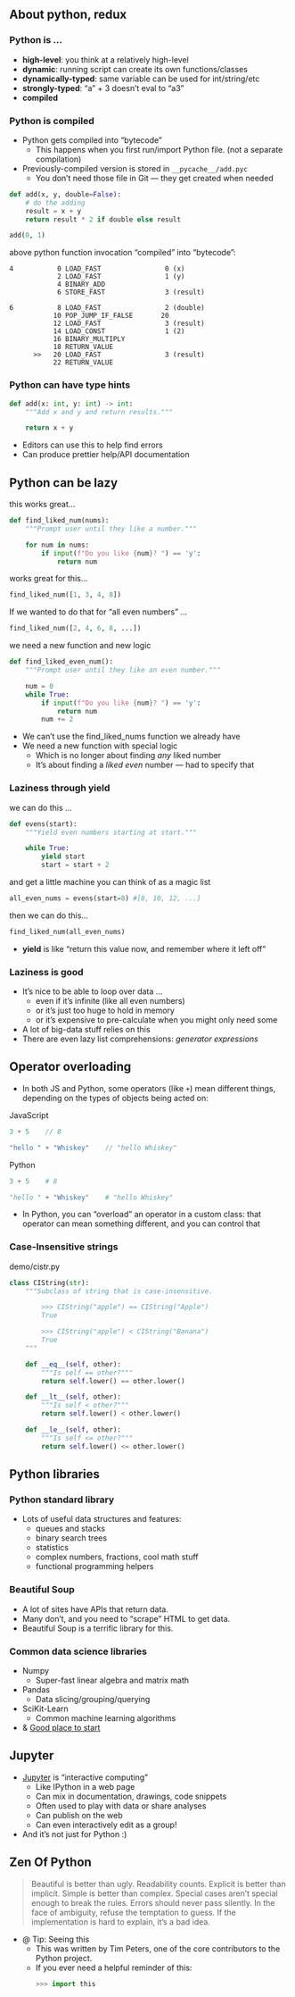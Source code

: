 ## About python, redux

### Python is …

-   **high-level**: you think at a relatively high-level
-   **dynamic**: running script can create its own functions/classes
-   **dynamically-typed**: same variable can be used for int/string/etc
-   **strongly-typed**: “a” + 3 doesn’t eval to “a3”
-   **compiled**

### Python is compiled

- Python gets compiled into “bytecode”
	- This happens when you first run/import Python file. (not a separate compilation)
- Previously-compiled version is stored in `__pycache__/add.pyc`
	- You don’t need those file in Git — they get created when needed

```python
def add(x, y, double=False):
    # do the adding
    result = x + y
    return result * 2 if double else result

add(0, 1)
```

above python function invocation “compiled” into “bytecode”:
```
4           0 LOAD_FAST                0 (x)
            2 LOAD_FAST                1 (y)
            4 BINARY_ADD
            6 STORE_FAST               3 (result)

6           8 LOAD_FAST                2 (double)
           10 POP_JUMP_IF_FALSE       20
           12 LOAD_FAST                3 (result)
           14 LOAD_CONST               1 (2)
           16 BINARY_MULTIPLY
           18 RETURN_VALUE
      >>   20 LOAD_FAST                3 (result)
           22 RETURN_VALUE
```

### Python can have type hints

```python
def add(x: int, y: int) -> int:
    """Add x and y and return results."""

    return x + y
```

-   Editors can use this to help find errors
-   Can produce prettier help/API documentation

## Python can be lazy

this works great…
```python
def find_liked_num(nums):
    """Prompt user until they like a number."""

    for num in nums:
        if input(f"Do you like {num}? ") == 'y':
            return num
```

works great for this…
```python
find_liked_num([1, 3, 4, 8])
```

If we wanted to do that for “all even numbers” …
```python
find_liked_num([2, 4, 6, 8, ...])
```

we need a new function and new logic
```python
def find_liked_even_num():
    """Prompt user until they like an even number."""

    num = 0
    while True:
        if input(f"Do you like {num}? ") == 'y':
            return num
        num += 2
```

-   We can’t use the find\_liked\_nums function we already have
-   We need a new function with special logic
    -   Which is no longer about finding _any_ liked number
    -   It’s about finding a _liked even_ number — had to specify that

### Laziness through yield

we can do this …
```python
def evens(start):
    """Yield even numbers starting at start."""

    while True:
        yield start
        start = start + 2
```

and get a little machine you can think of as a magic list
```python
all_even_nums = evens(start=8) #[8, 10, 12, ...]
```

then we can do this…
```python
find_liked_num(all_even_nums)
```

- **yield** is like “return this value now, and remember where it left off”

### Laziness is good

- It’s nice to be able to loop over data …
	-   even if it’s infinite (like all even numbers)
	-   or it’s just too huge to hold in memory
	-   or it’s expensive to pre-calculate when you might only need some
- A lot of big-data stuff relies on this
- There are even lazy list comprehensions: _generator expressions_

## Operator overloading

- In both JS and Python, some operators (like `+`) mean different things, depending on the types of objects being acted on:

JavaScript
```js
3 + 5    // 8

"hello " + "Whiskey"    // "hello Whiskey"
```

Python
```python
3 + 5    # 8

"hello " + "Whiskey"    # "hello Whiskey"
```

- In Python, you can “overload” an operator in a custom class: that operator can mean something different, and you can control that

### Case-Insensitive strings

demo/cistr.py
```python
class CIString(str):
    """Subclass of string that is case-insensitive.

        >>> CIString("apple") == CIString("Apple")
        True

        >>> CIString("apple") < CIString("Banana")
        True
    """

    def __eq__(self, other):
        """Is self == other?"""
        return self.lower() == other.lower()

    def __lt__(self, other):
        """Is self < other?"""
        return self.lower() < other.lower()

    def __le__(self, other):
        """Is self <= other?"""
        return self.lower() <= other.lower()
```

## Python libraries

### Python standard library

- Lots of useful data structures and features:
	-   queues and stacks
	-   binary search trees
	-   statistics
	-   complex numbers, fractions, cool math stuff
	-   functional programming helpers

### Beautiful Soup

- A lot of sites have APIs that return data.
- Many don’t, and you need to “scrape” HTML to get data.
- Beautiful Soup is a terrific library for this.

### Common data science libraries

- Numpy
	- Super-fast linear algebra and matrix math
- Pandas
	- Data slicing/grouping/querying
- SciKit-Learn
	- Common machine learning algorithms
- & [Good place to start](http://www.scipy-lectures.org/)

## Jupyter

- [Jupyter](http://jupyter.org/) is “interactive computing”
	-   Like IPython in a web page
	-   Can mix in documentation, drawings, code snippets
	-   Often used to play with data or share analyses
	-   Can publish on the web
	-   Can even interactively edit as a group!
- And it’s not just for Python :)

## Zen Of Python

> Beautiful is better than ugly. Readability counts.
> Explicit is better than implicit.
> Simple is better than complex.
> Special cases aren’t special enough to break the rules.
> Errors should never pass silently.
> In the face of ambiguity, refuse the temptation to guess.
> If the implementation is hard to explain, it’s a bad idea.


- @ Tip: Seeing this
	- This was written by Tim Peters, one of the core contributors to the Python project.
	- If you ever need a helpful reminder of this:
	  ```python
	  >>> import this
```

